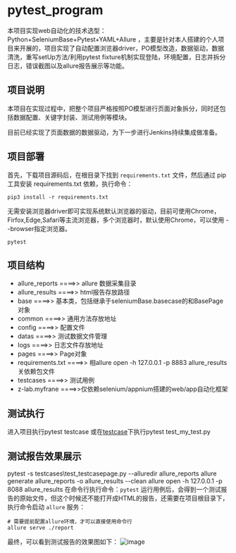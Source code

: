 # pytest_program

本项目实现web自动化的技术选型：Python+SeleniumBase+Pytest+YAML+Allure ，主要是针对本人搭建的个人项目来开展的，项目实现了自动配置浏览器driver，PO模型改造，数据驱动，数据清洗，重写setUp方法/利用pytest fixture机制实现登陆，环境配置，日志并拆分日志，错误截图以及allure报告展示等功能。

## 项目说明

本项目在实现过程中，把整个项目严格按照PO模型进行页面对象拆分，同时还包括数据配置、关键字封装、测试用例等模块。

目前已经实现了页面数据的数据驱动，为下一步进行Jenkins持续集成做准备。

## 项目部署

首先，下载项目源码后，在根目录下找到 ```requirements.txt``` 文件，然后通过 pip 工具安装 requirements.txt 依赖，执行命令：

```
pip3 install -r requirements.txt
```
无需安装浏览器driver即可实现系统默认浏览器的驱动，目前可使用Chrome，Firfox,Edge,Safari等主流浏览器，多个浏览器时，默认使用Chrome，可以使用 --browser指定浏览器。

```
pytest
```

## 项目结构

- allure_reports ====>> allure 数据采集目录
- allure_results ====>> html报告存放路径
- base ====>> 基本类，包括继承于seleniumBase.basecase的和BasePage对象
- common ====>> 通用方法存放地址
- config ====>> 配置文件
- datas ====>> 测试数据文件管理
- logs ====>> 日志文件存放地址
- pages ====>> Page对象
- requirements.txt ====>> 相allure open -h 127.0.0.1 -p 8883 allure_results
关依赖包文件
- testcases ====>> 测试用例
- z-lab.myfrane ====>>仅依赖selenium/appnium搭建的web/app自动化框架

## 测试执行
进入项目执行pytest testcase
或在[testcase](https://github.com/testroute/pytest_program/tree/main/testcases)下执行pytest test_my_test.py


## 测试报告效果展示
pytest -s testcases\test_testcasepage.py --alluredir allure_reports
allure generate allure_reports -o allure_results --clean
allure open -h 127.0.0.1 -p 8088 allure_results
在命令行执行命令：```pytest``` 运行用例后，会得到一个测试报告的原始文件，但这个时候还不能打开成HTML的报告，还需要在项目根目录下，执行命令启动 ```allure``` 服务：

```
# 需要提前配置allure环境，才可以直接使用命令行
allure serve ./report
```

最终，可以看到测试报告的效果图如下：
![image](https://user-images.githubusercontent.com/55448903/128596932-b83c31be-02e1-46c8-a8f2-935839dd02e8.png)
